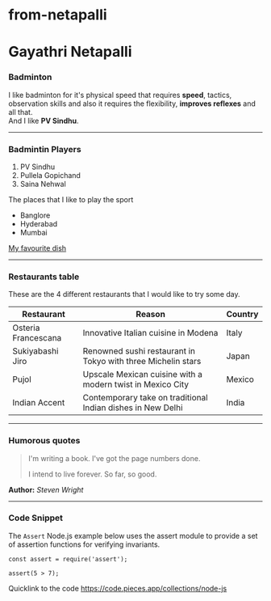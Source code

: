# from-netapalli
# Gayathri Netapalli
### Badminton
I like badminton for it's physical speed that requires **speed**, tactics, observation skills and also it requires the flexibility, **improves reflexes** and all that.<br>And I like **PV Sindhu**.<br>

--------------

### Badmintin Players
1. PV Sindhu
2. Pullela Gopichand
3. Saina Nehwal

The places that I like to play the sport
* Banglore
* Hyderabad
* Mumbai

[My favourite dish](MyDish.md)

------------

### Restaurants table

These are the 4 different restaurants that I would like to try some day.

| Restaurant | Reason | Country |
|---------|------------|-------------|
| Osteria Francescana | Innovative Italian cuisine in Modena | Italy | 
| Sukiyabashi Jiro | Renowned sushi restaurant in Tokyo with three Michelin stars | Japan | 
| Pujol | Upscale Mexican cuisine with a modern twist in Mexico City | Mexico  |
| Indian Accent | Contemporary take on traditional Indian dishes in New Delhi | India |

---------

### Humorous quotes
> I'm writing a book. I've got the page numbers done.
>
> I intend to live forever. So far, so good.

**Author:** *Steven Wright*

----------

### Code Snippet

The `Assert` Node.js example below uses the assert module to provide a set of assertion functions for verifying invariants.

```
const assert = require('assert');

assert(5 > 7);
```

Quicklink to the code <https://code.pieces.app/collections/node-js>